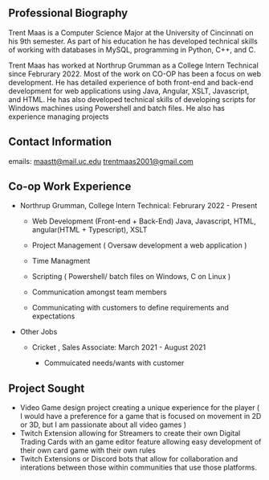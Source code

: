 ## Professional Biography

Trent Maas is a Computer Science Major at the University of Cincinnati on his 9th semester. As part of his education he has developed technical skills of working with databases in MySQL, programming in Python, C++, and C. 

Trent Maas has worked at Northrup Grumman as a College Intern Technical since Februrary 2022. Most of the work on CO-OP has been a focus on web development. He has detailed experience of both front-end and back-end development for web applications using Java, Angular, XSLT, Javascript, and HTML. He has also developed technical skills of developing scripts for Windows machines using Powershell and batch files. He also has experience managing projects 

## Contact Information

emails:
maastt@mail.uc.edu
trentmaas2001@gmail.com

## Co-op Work Experience

- Northrup Grumman,  College Intern Technical: Februrary 2022 - Present

  - Web Development (Front-end + Back-End) Java, Javascript, HTML, angular(HTML + Typescript), XSLT

  - Project Management ( Oversaw development a web application )

  - Time Managment

  - Scripting ( Powershell/ batch files on Windows, C on Linux )

  - Communication amongst team members

  - Communicating with customers to define requirements and expectations

- Other Jobs

  - Cricket , Sales Associate: March 2021 - August 2021

    - Commuicated needs/wants with customer

## Project Sought

- Video Game design project creating a unique experience for the player ( I would have a preference for a game that is focused on movement in 2D or 3D, but I am passionate about all video games )
- Twitch Extension allowing for Streamers to create their own Digital Trading Cards with an game editor feature allowing easy development of their own card game with their own rules
- Twitch Extensions or Discord bots that allow for collaboration and interations between those within communities that use those platforms.




